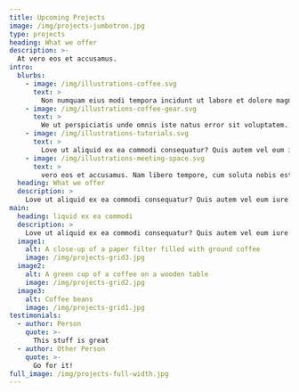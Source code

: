 ```yaml
---
title: Upcoming Projects
image: /img/projects-jumbotron.jpg
type: projects
heading: What we offer
description: >-
  At vero eos et accusamus.
intro:
  blurbs:
    - image: /img/illustrations-coffee.svg
      text: >
        Non numquam eius modi tempora incidunt ut labore et dolore magnam aliquam quaerat voluptatem. Temporibus autem quibusdam et aut officiis debitis aut rerum necessitatibus saepe eveniet ut et voluptates repudiandae sint et molestiae non recusandae.
    - image: /img/illustrations-coffee-gear.svg
      text: >
        We ut perspiciatis unde omnis iste natus error sit voluptatem. Neque porro quisquam est, qui dolorem ipsum quia dolor sit amet, consectetur, adipisci velit. Sed ut perspiciatis unde omnis iste natus error sit voluptatem.
    - image: /img/illustrations-tutorials.svg
      text: >
        Love ut aliquid ex ea commodi consequatur? Quis autem vel eum iure reprehenderit qui in ea voluptate velit esse quam. Do eiusmod tempor incididunt ut labore et dolore magna aliqua. Do eiusmod tempor incididunt ut labore et dolore magna aliqua.
    - image: /img/illustrations-meeting-space.svg
      text: >
        vero eos et accusamus. Nam libero tempore, cum soluta nobis est eligendi optio cumque nihil impedit quo minus id quod maxime placeat. Non numquam eius modi tempora incidunt ut labore et dolore magnam aliquam quaerat voluptatem.
  heading: What we offer
  description: >
    Love ut aliquid ex ea commodi consequatur? Quis autem vel eum iure reprehenderit qui in ea voluptate velit esse quam. Do eiusmod tempor incididunt ut labore et dolore magna aliqua. Do eiusmod tempor incididunt ut labore et dolore magna aliqua.
main:
  heading: liquid ex ea commodi
  description: >
    Love ut aliquid ex ea commodi consequatur? Quis autem vel eum iure reprehenderit qui in ea voluptate velit esse quam. Do eiusmod tempor incididunt ut labore et dolore magna aliqua. Do eiusmod tempor incididunt ut labore et dolore magna aliqua.
  image1:
    alt: A close-up of a paper filter filled with ground coffee
    image: /img/projects-grid3.jpg
  image2:
    alt: A green cup of a coffee on a wooden table
    image: /img/projects-grid2.jpg
  image3:
    alt: Coffee beans
    image: /img/projects-grid1.jpg
testimonials:
  - author: Person
    quote: >-
      This stuff is great
  - author: Other Person
    quote: >-
      Go for it!
full_image: /img/projects-full-width.jpg
---
```


